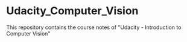 # Udacity_Computer_Vision

This repository contains the course notes of "Udacity - Introduction to Computer Vision"
